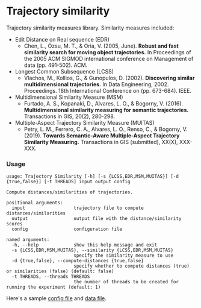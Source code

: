 # Trajectory similarity

Trajectory similarity measures library. Similarity measures included:
* Edit Distance on Real sequence (EDR)
  * Chen, L., Özsu, M. T., & Oria, V. (2005, June). **Robust and fast similarity search for moving object trajectories.** In Proceedings of the 2005 ACM SIGMOD international conference on Management of data (pp. 491-502). ACM.
* Longest Common Subsequence (LCSS)
  * Vlachos, M., Kollios, G., & Gunopulos, D. (2002). **Discovering similar multidimensional trajectories.** In Data Engineering, 2002. Proceedings. 18th International Conference on (pp. 673-684). IEEE.
* Multidimensional Similarity Measure (MSM)
  * Furtado, A. S., Kopanaki, D., Alvares, L. O., & Bogorny, V. (2016). **Multidimensional similarity measuring for semantic trajectories.** Transactions in GIS, 20(2), 280-298.
* Multiple-Aspect Trajectory Similarity Measure (MUITAS)
  * Petry, L. M., Ferrero, C. A., Alvares, L. O., Renso, C., & Bogorny, V. (2019). **Towards Semantic-Aware Multiple-Aspect Trajectory Similarity Measuring.** Transactions in GIS (submitted), XX(X), XXX-XXX.


### Usage
```
usage: Trajectory Similarity [-h] [-s {LCSS,EDR,MSM,MUITAS}] [-d {true,false}] [-t THREADS] input output config

Compute distances/similarities of trajectories.

positional arguments:
  input                  trajectory file to compute distances/similarities
  output                 output file with the distance/similarity scores
  config                 configuration file

named arguments:
  -h, --help             show this help message and exit
  -s {LCSS,EDR,MSM,MUITAS}, --similarity {LCSS,EDR,MSM,MUITAS}
                         specify the similarity measure to use
  -d {true,false}, --compute-distances {true,false}
                         specify whether to compute distances (true) or similarities (false) (default: false)
  -t THREADS, --threads THREADS
                         the number of threads to be created for running the experiment (default: 1)
```

Here's a sample [config file](sample_config.json) and [data file](sample_data.csv).
